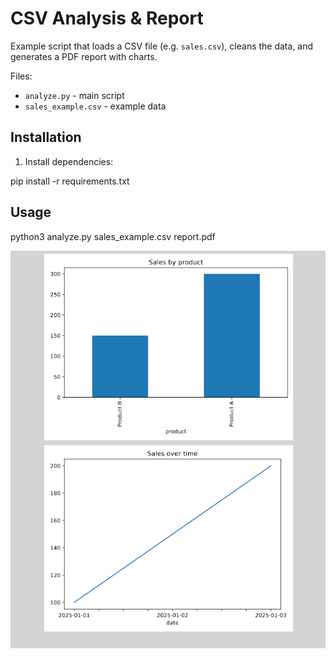 # CSV Analysis & Report

Example script that loads a CSV file (e.g. `sales.csv`), cleans the data, and generates a PDF report with charts.

Files:
- `analyze.py` - main script
- `sales_example.csv` - example data


## Installation
1. Install dependencies:

pip install -r requirements.txt


## Usage

python3 analyze.py sales_example.csv report.pdf

![image](report.png)

